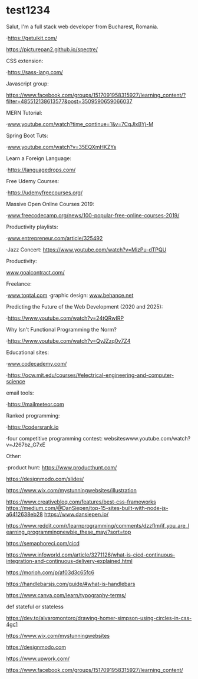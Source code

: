 # test1234
Salut, I'm a full stack web developer from Bucharest, Romania.


 
 ·https://getuikit.com/
 
 https://picturepan2.github.io/spectre/
 

 

 
 CSS extension:
 
 ·https://sass-lang.com/
 
 Javascript group: 
 
 https://www.facebook.com/groups/1517091958315927/learning_content/?filter=485512138613577&post=3509590659066037
 
 MERN Tutorial:
 
 ·www.youtube.com/watch?time_continue=1&v=7CqJlxBYj-M
 
 Spring Boot Tuts:
 
 ·www.youtube.com/watch?v=35EQXmHKZYs
 
 Learn a Foreign Language:
 
 ·https://languagedrops.com/
 
 Free Udemy Courses:
 
 ·https://udemyfreecourses.org/
 
 Massive Open Online Courses 2019:
  
 ·www.freecodecamp.org/news/100-popular-free-online-courses-2019/
 
 Productivity playlists:
 
 ·www.entrepreneur.com/article/325492
 
 ·Jazz Concert: https://www.youtube.com/watch?v=MizPu-dTPQU
 
 Productivity:
 
 www.goalcontract.com/
 
 Freelance:
 
 ·www.toptal.com
 ·graphic design: www.behance.net
 
 Predicting the Future of the Web Development (2020 and 2025):
 
 ·https://www.youtube.com/watch?v=24tQRwIRP
 
 Why Isn't Functional Programming the Norm?
 
 ·https://www.youtube.com/watch?v=QyJZzq0v7Z4
 
 Educational sites:
 
·www.codecademy.com/

·https://ocw.mit.edu/courses/#electrical-engineering-and-computer-science

email tools:

·https://mailmeteor.com 

Ranked programming:

·https://codersrank.io 

·four competitive programming contest: websiteswww.youtube.com/watch?v=J267bz_G7xE 

Other: 

·product hunt: https://www.producthunt.com/

https://designmodo.com/slides/

https://www.wix.com/mystunningwebsites/illustration

https://www.creativebloq.com/features/best-css-frameworks
https://medium.com/@DanSiepen/top-15-sites-built-with-node-js-a6412638eb28
https://www.dansiepen.io/


https://www.reddit.com/r/learnprogramming/comments/dzzflm/if_you_are_learning_programmingnewbie_these_may/?sort=top

https://semaphoreci.com/cicd

https://www.infoworld.com/article/3271126/what-is-cicd-continuous-integration-and-continuous-delivery-explained.html

https://morioh.com/p/af03d3c65fc6

https://handlebarsjs.com/guide/#what-is-handlebars

https://www.canva.com/learn/typography-terms/

def
stateful or stateless

https://dev.to/alvaromontoro/drawing-homer-simpson-using-circles-in-css-4gc1


https://www.wix.com/mystunningwebsites


https://designmodo.com


https://www.upwork.com/


https://www.facebook.com/groups/1517091958315927/learning_content/
